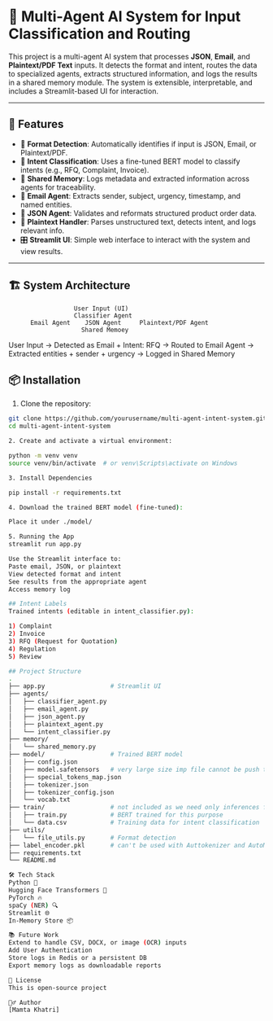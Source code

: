 # 🧠 Multi-Agent AI System for Input Classification and Routing

This project is a multi-agent AI system that processes **JSON**, **Email**, and **Plaintext/PDF Text** inputs. It detects the format and intent, routes the data to specialized agents, extracts structured information, and logs the results in a shared memory module. The system is extensible, interpretable, and includes a Streamlit-based UI for interaction.

---

## 🚀 Features

- 📂 **Format Detection**: Automatically identifies if input is JSON, Email, or Plaintext/PDF.
- 🎯 **Intent Classification**: Uses a fine-tuned BERT model to classify intents (e.g., RFQ, Complaint, Invoice).
- 🧠 **Shared Memory**: Logs metadata and extracted information across agents for traceability.
- 📨 **Email Agent**: Extracts sender, subject, urgency, timestamp, and named entities.
- 🧾 **JSON Agent**: Validates and reformats structured product order data.
- 📜 **Plaintext Handler**: Parses unstructured text, detects intent, and logs relevant info.
- 🎛️ **Streamlit UI**: Simple web interface to interact with the system and view results.

---

## 🏗️ System Architecture
                      User Input (UI)
                      Classifier Agent        
          Email Agent    JSON Agent     Plaintext/PDF Agent
                        Shared Memoey

User Input → Detected as Email + Intent: RFQ → Routed to Email Agent
→ Extracted entities + sender + urgency → Logged in Shared Memory

## 📦 Installation

1. Clone the repository:
```bash
git clone https://github.com/yourusername/multi-agent-intent-system.git
cd multi-agent-intent-system

2. Create and activate a virtual environment:

python -m venv venv
source venv/bin/activate  # or venv\Scripts\activate on Windows

3. Install Dependencies

pip install -r requirements.txt

4. Download the trained BERT model (fine-tuned):

Place it under ./model/

5. Running the App
streamlit run app.py

Use the Streamlit interface to:
Paste email, JSON, or plaintext
View detected format and intent
See results from the appropriate agent
Access memory log

## Intent Labels
Trained intents (editable in intent_classifier.py):

1) Complaint
2) Invoice
3) RFQ (Request for Quotation)
4) Regulation
5) Review

## Project Structure
.
├── app.py                  # Streamlit UI
├── agents/
│   ├── classifier_agent.py
│   ├── email_agent.py
│   ├── json_agent.py
│   ├── plaintext_agent.py
│   └── intent_classifier.py
├── memory/
│   └── shared_memory.py
├── model/                  # Trained BERT model
│   ├── config.json
│   ├── model.safetensors   # very large size imp file cannot be push to github
│   ├── special_tokens_map.json
│   ├── tokenizer.json
│   ├── tokenizer_config.json
│   └── vocab.txt
├── train/                  # not included as we need only inferences for this application
│   ├── train.py            # BERT trained for this purpose
│   └── data.csv            # Training data for intent classification
├── utils/
│   └── file_utils.py       # Format detection
├── label_encoder.pkl       # can't be used with Auttokenizer and AutoModels so not on github
├── requirements.txt
└── README.md

🛠️ Tech Stack
Python 🐍
Hugging Face Transformers 🤗
PyTorch 🔥
spaCy (NER) 🔍
Streamlit 🌐
In-Memory Store 📦

📚 Future Work
Extend to handle CSV, DOCX, or image (OCR) inputs
Add User Authentication
Store logs in Redis or a persistent DB
Export memory logs as downloadable reports

📃 License
This is open-source project

🙋‍♂️ Author
[Mamta Khatri]
